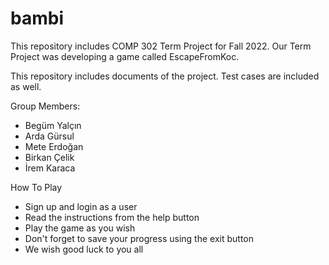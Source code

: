 # bambi

This repository includes COMP 302 Term Project for Fall 2022. 
Our Term Project was developing a game called EscapeFromKoc.

This repository includes documents of the project. Test cases are included as well.

Group Members:

- Begüm Yalçın
- Arda Gürsul
- Mete Erdoğan
- Birkan Çelik
- İrem Karaca

How To Play
- Sign up and login as a user
- Read the instructions from the help button
- Play the game as you wish
- Don't forget to save your progress using the exit button
- We wish good luck to you all
